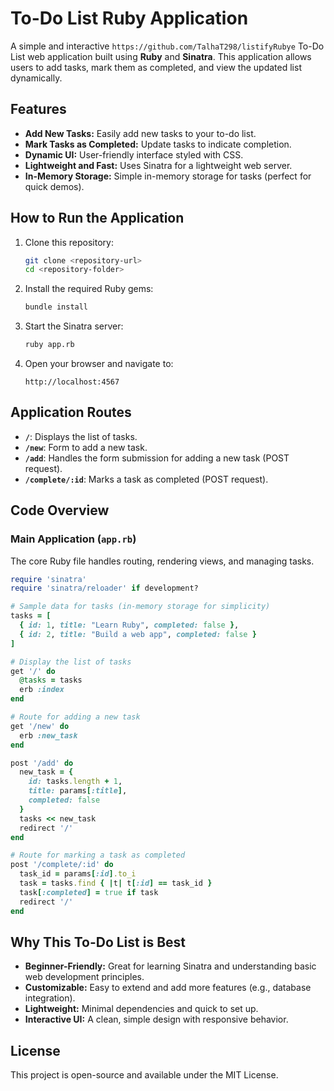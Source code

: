 # To-Do List Ruby Application

A simple and interactive `https://github.com/TalhaT298/listifyRubye` To-Do List web application built using **Ruby** and **Sinatra**. This application allows users to add tasks, mark them as completed, and view the updated list dynamically.

## Features

- **Add New Tasks:** Easily add new tasks to your to-do list.
- **Mark Tasks as Completed:** Update tasks to indicate completion.
- **Dynamic UI:** User-friendly interface styled with CSS.
- **Lightweight and Fast:** Uses Sinatra for a lightweight web server.
- **In-Memory Storage:** Simple in-memory storage for tasks (perfect for quick demos).

## How to Run the Application

1. Clone this repository:
   ```bash
   git clone <repository-url>
   cd <repository-folder>
   ```

2. Install the required Ruby gems:
   ```bash
   bundle install
   ```

3. Start the Sinatra server:
   ```bash
   ruby app.rb
   ```

4. Open your browser and navigate to:
   ```
   http://localhost:4567
   ```

## Application Routes

- **`/`**: Displays the list of tasks.
- **`/new`**: Form to add a new task.
- **`/add`**: Handles the form submission for adding a new task (POST request).
- **`/complete/:id`**: Marks a task as completed (POST request).

## Code Overview

### Main Application (`app.rb`)

The core Ruby file handles routing, rendering views, and managing tasks.

```ruby
require 'sinatra'
require 'sinatra/reloader' if development?

# Sample data for tasks (in-memory storage for simplicity)
tasks = [
  { id: 1, title: "Learn Ruby", completed: false },
  { id: 2, title: "Build a web app", completed: false }
]

# Display the list of tasks
get '/' do
  @tasks = tasks
  erb :index
end

# Route for adding a new task
get '/new' do
  erb :new_task
end

post '/add' do
  new_task = {
    id: tasks.length + 1,
    title: params[:title],
    completed: false
  }
  tasks << new_task
  redirect '/'
end

# Route for marking a task as completed
post '/complete/:id' do
  task_id = params[:id].to_i
  task = tasks.find { |t| t[:id] == task_id }
  task[:completed] = true if task
  redirect '/'
end
```


## Why This To-Do List is Best

- **Beginner-Friendly:** Great for learning Sinatra and understanding basic web development principles.
- **Customizable:** Easy to extend and add more features (e.g., database integration).
- **Lightweight:** Minimal dependencies and quick to set up.
- **Interactive UI:** A clean, simple design with responsive behavior.

## License

This project is open-source and available under the MIT License.
